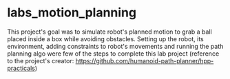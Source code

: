 # labs_motion_planning

This project's goal was to simulate robot's planned motion to grab a ball placed inside a box while avoiding obstacles.
Setting up the robot, its environment, adding constraints to robot's movements and running the path planning algo were few of the steps to complete this lab project (reference to the project's creator: https://github.com/humanoid-path-planner/hpp-practicals)
